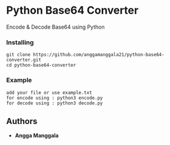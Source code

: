 # Python Base64 Converter
Encode & Decode Base64 using Python

### Installing
```
git clone https://github.com/anggamanggala21/python-base64-converter.git
cd python-base64-converter
```

### Example
```
add your file or use example.txt
for encode using : python3 encode.py
for decode using : python3 decode.py
```

## Authors

* **Angga Manggala**
